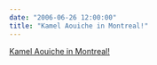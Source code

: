 ```yaml
---
date: "2006-06-26 12:00:00"
title: "Kamel Aouiche in Montreal!"
---
```


[Kamel Aouiche in Montreal!](/lemire/blog/2006/06-26-kamel-aouiche-in-montreal)

